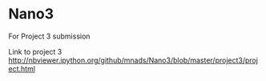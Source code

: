 # Nano3
For Project 3 submission

Link to project 3 http://nbviewer.ipython.org/github/mnads/Nano3/blob/master/project3/project.html
